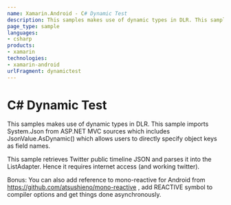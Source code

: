 ```yaml
---
name: Xamarin.Android - C# Dynamic Test
description: This samples makes use of dynamic types in DLR. This sample imports System.Json from ASP.NET MVC sources which includes JsonValue.AsDynamic() which...
page_type: sample
languages:
- csharp
products:
- xamarin
technologies:
- xamarin-android
urlFragment: dynamictest
---
```

# C# Dynamic Test

This samples makes use of dynamic types in DLR. This sample imports
System.Json from ASP.NET MVC sources which includes JsonValue.AsDynamic()
which allows users to directly specify object keys as field names.

This sample retrieves Twitter public timeline JSON and parses it into
the ListAdapter. Hence it requires internet access (and working twitter).

Bonus:
You can also add reference to mono-reactive for Android from
https://github.com/atsushieno/mono-reactive , add REACTIVE symbol to
compiler options and get things done asynchronously.
